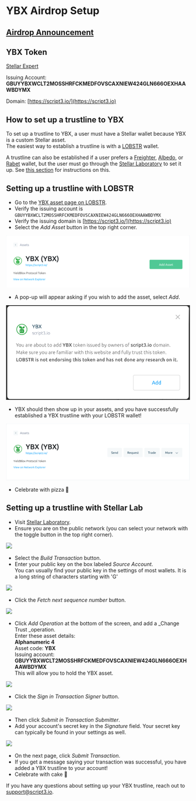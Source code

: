 # YBX Airdrop Setup

## [Airdrop Announcement](https://script3.medium.com/everything-you-need-to-know-about-the-ybx-airdrop-89b4f04519d0)

## YBX Token

[Stellar Expert](https://stellar.expert/explorer/public/asset/YBX-GBUYYBXWCLT2MOSSHRFCKMEDFOVSCAXNIEW424GLN666OEXHAAWBDYMX)

Issuing Account: **GBUYYBXWCLT2MOSSHRFCKMEDFOVSCAXNIEW424GLN666OEXHAAWBDYMX**

Domain: [https://script3.io/](https://script3.io)

## How to set up a trustline to YBX

To set up a trustline to YBX, a user must have a Stellar wallet because YBX is a custom Stellar asset.\
The easiest way to establish a trustline is with a [LOBSTR](https://lobstr.co) wallet.

A trustline can also be established if a user prefers a [Freighter](https://www.freighter.app), [Albedo](https://albedo.link), or [Rabet](https://rabet.io) wallet, but the user must go through the [Stellar Laboratory](https://laboratory.stellar.org/#?network=public) to set it up. See [this section](ybx-airdrop-setup.md#setting-up-a-trustline-with-stellar-lab) for instructions on this.

## Setting up a trustline with LOBSTR

* Go to the [YBX asset page on LOBSTR](https://lobstr.co/assets/YBX:GBUYYBXWCLT2MOSSHRFCKMEDFOVSCAXNIEW424GLN666OEXHAAWBDYMX).
* Verify the issuing account is `GBUYYBXWCLT2MOSSHRFCKMEDFOVSCAXNIEW424GLN666OEXHAAWBDYMX`
* Verify the issuing domain is [https://script3.io/](https://script3.io)
* Select the _Add Asset_ button in the top right corner.

![](<../../.gitbook/assets/Screen Shot 2021-09-08 at 9.33.33 AM (1).png>)

* A pop-up will appear asking if you wish to add the asset, select _Add_.

![](<../../.gitbook/assets/Screen Shot 2021-09-08 at 9.35.59 AM.png>)

* YBX should then show up in your assets, and you have successfully established a YBX trustline with your LOBSTR wallet!

![](<../../.gitbook/assets/Screen Shot 2021-09-08 at 9.36.42 AM.png>)

* Celebrate with pizza :pizza:&#x20;

## Setting up a trustline with Stellar Lab

* Visit [Stellar Laboratory](https://laboratory.stellar.org/#?network=public).
* Ensure you are on the public network (you can select your network with the toggle button in the top right corner).

![](https://lh4.googleusercontent.com/HW3if9D0TCQB2xTDwET62tMLAVosTV-QsVY8LIJb6sjO6l4RfZy7PTMfsghMSjnu5cV-Awy13rdfeBsgRf90qBUk1-DzwoSG2sFnrKqC7RSq-zA3e9OlqxgFQfnMyTfr51PJ\_Rts=s0)

* Select the _Build Transaction_ button.
* Enter your public key on the box labeled _Source Account_.\
  You can usually find your public key in the settings of most wallets. It is a long string of characters starting with 'G'

![](https://lh4.googleusercontent.com/N8dTOZUAWrGLmltloYqhHsKDUdwzsjDuSWx1zS3mmGaJ7t2dHmSMGVkRfj9Re2IBsZVnLmW7W\_iqxcue7-ApSS-5ZgdPwr-6WjO366jIWG2mZmNLlrKHJl1aMiqisfyMNp15SyZK=s0)

* Click the _Fetch next sequence number_ button.

![](https://lh6.googleusercontent.com/xO1z3qWpysnLZ\_\_7OJHpNaKtwX6oqmtdlIklGfhXug-svfNhBDv\_9NKjtP6AyCW6nk0AcTIV24EPKeS8OEkA6j0sDLNOzmyxngEsCqQnmW4h0WmOsC4HsQKHUlHoudkgwwCn8Unq=s0)

* Click _Add Operation_ at the bottom of the screen, and add a _Change Trust _operation. \
  Enter these asset details:\
  **Alphanumeric 4**\
  Asset code: **YBX**\
  Issuing account: **GBUYYBXWCLT2MOSSHRFCKMEDFOVSCAXNIEW424GLN666OEXHAAWBDYMX**\
  This will allow you to hold the YBX asset.

![](<../../.gitbook/assets/image (16).png>)

* Click the _Sign in Transaction Signer_ button.

![](https://lh6.googleusercontent.com/RN0X7aFrBsSk8y0dNZW2cLehOXpVoEPSwssqlroBXO2IMNsI0sM-\_gZ\_ipfNQqobg6h6tjDl8oIUH5DXPETl2Z0pPNe90fhJNfVXMyKSrL1nzTBITbBAKjrET4i3MJ1ZL10wGPWK=s0)

* Then click _Submit in Transaction Submitter_.
* Add your account's secret key in the _Signature_ field. Your secret key can typically be found in your settings as well.

![](https://lh5.googleusercontent.com/iP9rOLj14z3DdPKEsC5zIvkCy65oCXvBlJY9pWDbHPzusXIGsroTaK3OdJReiSjzFIhZLDLNKxjJKK8JcOdZoXJTVJ4Xs2p-ymsdk35vnhyDEg2tA6CxNrvs9HmRC\_6o4aSgNmrx=s0)

* On the next page, click _Submit Transaction_.
* If you get a message saying your transaction was successful, you have added a YBX trustline to your account!
* Celebrate with cake :cake:&#x20;



If you have any questions about setting up your YBX trustline, reach out to [support@script3.io](mailto:support@script3.io).
